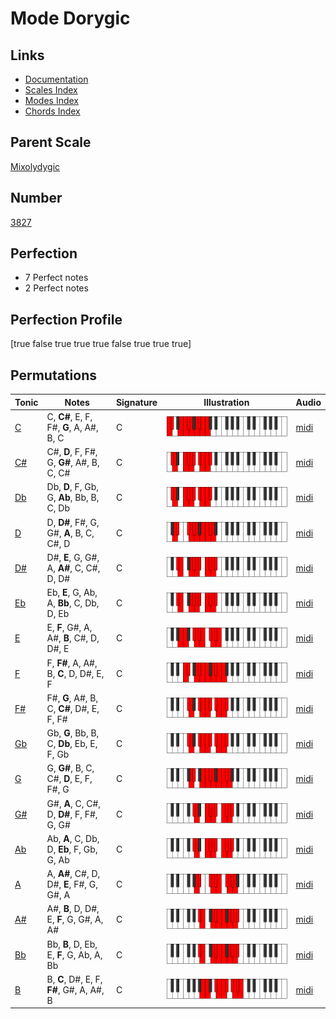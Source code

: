 # Mode Dorygic

## Links

- [Documentation](index.md)
- [Scales Index](Scales.md)
- [Modes Index](Modes.md)
- [Chords Index](Chords.md)

## Parent Scale

[Mixolydygic](ScaleMixolydygic.md)

## Number

[3827](https://ianring.com/musictheory/scales/3827)

## Perfection

- 7 Perfect notes
- 2 Perfect notes

## Perfection Profile

[true false true true true false true true true]

## Permutations

| Tonic | Notes | Signature | Illustration | Audio |
|-------|-------|-----------|--------------|-------|
| [C](ModeCNaturalDorygic.md) | C, **C#**, E, F, F#, **G**, A, A#, B, C | C | ![CNaturalDorygic](ModeCNaturalDorygic.png) | [midi](https://github.com/edipermadi/music/blob/main/docs/ModeCNaturalDorygic.mid?raw=true) |
| [C#](ModeCSharpDorygic.md) | C#, **D**, F, F#, G, **G#**, A#, B, C, C# | C | ![CSharpDorygic](ModeCSharpDorygic.png) | [midi](https://github.com/edipermadi/music/blob/main/docs/ModeCSharpDorygic.mid?raw=true) |
| [Db](ModeDFlatDorygic.md) | Db, **D**, F, Gb, G, **Ab**, Bb, B, C, Db | C | ![DFlatDorygic](ModeDFlatDorygic.png) | [midi](https://github.com/edipermadi/music/blob/main/docs/ModeDFlatDorygic.mid?raw=true) |
| [D](ModeDNaturalDorygic.md) | D, **D#**, F#, G, G#, **A**, B, C, C#, D | C | ![DNaturalDorygic](ModeDNaturalDorygic.png) | [midi](https://github.com/edipermadi/music/blob/main/docs/ModeDNaturalDorygic.mid?raw=true) |
| [D#](ModeDSharpDorygic.md) | D#, **E**, G, G#, A, **A#**, C, C#, D, D# | C | ![DSharpDorygic](ModeDSharpDorygic.png) | [midi](https://github.com/edipermadi/music/blob/main/docs/ModeDSharpDorygic.mid?raw=true) |
| [Eb](ModeEFlatDorygic.md) | Eb, **E**, G, Ab, A, **Bb**, C, Db, D, Eb | C | ![EFlatDorygic](ModeEFlatDorygic.png) | [midi](https://github.com/edipermadi/music/blob/main/docs/ModeEFlatDorygic.mid?raw=true) |
| [E](ModeENaturalDorygic.md) | E, **F**, G#, A, A#, **B**, C#, D, D#, E | C | ![ENaturalDorygic](ModeENaturalDorygic.png) | [midi](https://github.com/edipermadi/music/blob/main/docs/ModeENaturalDorygic.mid?raw=true) |
| [F](ModeFNaturalDorygic.md) | F, **F#**, A, A#, B, **C**, D, D#, E, F | C | ![FNaturalDorygic](ModeFNaturalDorygic.png) | [midi](https://github.com/edipermadi/music/blob/main/docs/ModeFNaturalDorygic.mid?raw=true) |
| [F#](ModeFSharpDorygic.md) | F#, **G**, A#, B, C, **C#**, D#, E, F, F# | C | ![FSharpDorygic](ModeFSharpDorygic.png) | [midi](https://github.com/edipermadi/music/blob/main/docs/ModeFSharpDorygic.mid?raw=true) |
| [Gb](ModeGFlatDorygic.md) | Gb, **G**, Bb, B, C, **Db**, Eb, E, F, Gb | C | ![GFlatDorygic](ModeGFlatDorygic.png) | [midi](https://github.com/edipermadi/music/blob/main/docs/ModeGFlatDorygic.mid?raw=true) |
| [G](ModeGNaturalDorygic.md) | G, **G#**, B, C, C#, **D**, E, F, F#, G | C | ![GNaturalDorygic](ModeGNaturalDorygic.png) | [midi](https://github.com/edipermadi/music/blob/main/docs/ModeGNaturalDorygic.mid?raw=true) |
| [G#](ModeGSharpDorygic.md) | G#, **A**, C, C#, D, **D#**, F, F#, G, G# | C | ![GSharpDorygic](ModeGSharpDorygic.png) | [midi](https://github.com/edipermadi/music/blob/main/docs/ModeGSharpDorygic.mid?raw=true) |
| [Ab](ModeAFlatDorygic.md) | Ab, **A**, C, Db, D, **Eb**, F, Gb, G, Ab | C | ![AFlatDorygic](ModeAFlatDorygic.png) | [midi](https://github.com/edipermadi/music/blob/main/docs/ModeAFlatDorygic.mid?raw=true) |
| [A](ModeANaturalDorygic.md) | A, **A#**, C#, D, D#, **E**, F#, G, G#, A | C | ![ANaturalDorygic](ModeANaturalDorygic.png) | [midi](https://github.com/edipermadi/music/blob/main/docs/ModeANaturalDorygic.mid?raw=true) |
| [A#](ModeASharpDorygic.md) | A#, **B**, D, D#, E, **F**, G, G#, A, A# | C | ![ASharpDorygic](ModeASharpDorygic.png) | [midi](https://github.com/edipermadi/music/blob/main/docs/ModeASharpDorygic.mid?raw=true) |
| [Bb](ModeBFlatDorygic.md) | Bb, **B**, D, Eb, E, **F**, G, Ab, A, Bb | C | ![BFlatDorygic](ModeBFlatDorygic.png) | [midi](https://github.com/edipermadi/music/blob/main/docs/ModeBFlatDorygic.mid?raw=true) |
| [B](ModeBNaturalDorygic.md) | B, **C**, D#, E, F, **F#**, G#, A, A#, B | C | ![BNaturalDorygic](ModeBNaturalDorygic.png) | [midi](https://github.com/edipermadi/music/blob/main/docs/ModeBNaturalDorygic.mid?raw=true) |
